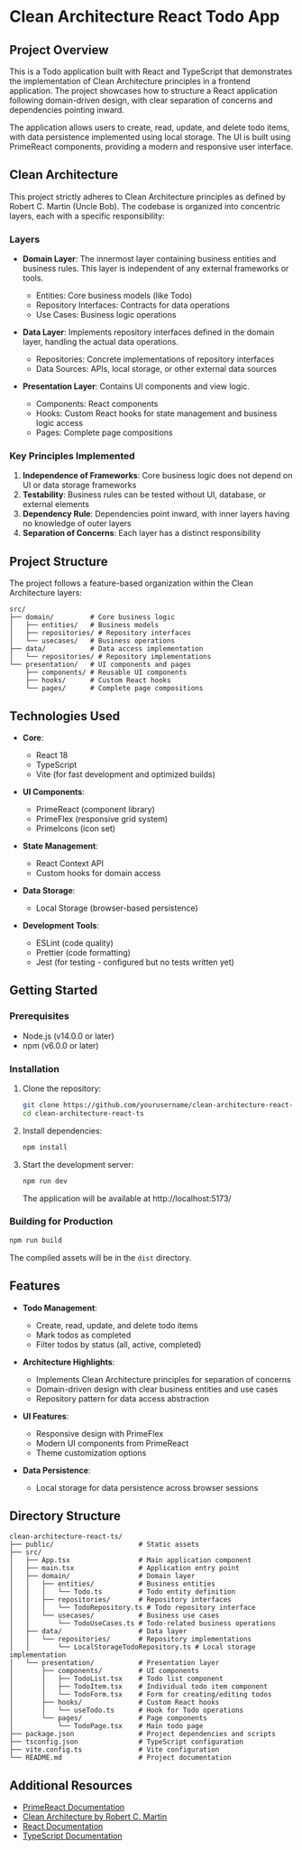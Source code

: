 # Clean Architecture React Todo App

## Project Overview

This is a Todo application built with React and TypeScript that demonstrates the implementation of Clean Architecture principles in a frontend application. The project showcases how to structure a React application following domain-driven design, with clear separation of concerns and dependencies pointing inward.

The application allows users to create, read, update, and delete todo items, with data persistence implemented using local storage. The UI is built using PrimeReact components, providing a modern and responsive user interface.

## Clean Architecture

This project strictly adheres to Clean Architecture principles as defined by Robert C. Martin (Uncle Bob). The codebase is organized into concentric layers, each with a specific responsibility:

### Layers

- **Domain Layer**: The innermost layer containing business entities and business rules. This layer is independent of any external frameworks or tools.
  - Entities: Core business models (like Todo)
  - Repository Interfaces: Contracts for data operations
  - Use Cases: Business logic operations

- **Data Layer**: Implements repository interfaces defined in the domain layer, handling the actual data operations.
  - Repositories: Concrete implementations of repository interfaces
  - Data Sources: APIs, local storage, or other external data sources

- **Presentation Layer**: Contains UI components and view logic.
  - Components: React components
  - Hooks: Custom React hooks for state management and business logic access
  - Pages: Complete page compositions

### Key Principles Implemented

1. **Independence of Frameworks**: Core business logic does not depend on UI or data storage frameworks
2. **Testability**: Business rules can be tested without UI, database, or external elements
3. **Dependency Rule**: Dependencies point inward, with inner layers having no knowledge of outer layers
4. **Separation of Concerns**: Each layer has a distinct responsibility

## Project Structure

The project follows a feature-based organization within the Clean Architecture layers:

```
src/
├── domain/         # Core business logic
│   ├── entities/   # Business models
│   ├── repositories/ # Repository interfaces
│   └── usecases/   # Business operations
├── data/           # Data access implementation
│   └── repositories/ # Repository implementations
└── presentation/   # UI components and pages
    ├── components/ # Reusable UI components
    ├── hooks/      # Custom React hooks
    └── pages/      # Complete page compositions
```

## Technologies Used

- **Core**:
  - React 18
  - TypeScript
  - Vite (for fast development and optimized builds)

- **UI Components**:
  - PrimeReact (component library)
  - PrimeFlex (responsive grid system)
  - PrimeIcons (icon set)

- **State Management**:
  - React Context API
  - Custom hooks for domain access

- **Data Storage**:
  - Local Storage (browser-based persistence)

- **Development Tools**:
  - ESLint (code quality)
  - Prettier (code formatting)
  - Jest (for testing - configured but no tests written yet)

## Getting Started

### Prerequisites

- Node.js (v14.0.0 or later)
- npm (v6.0.0 or later)

### Installation

1. Clone the repository:
   ```bash
   git clone https://github.com/yourusername/clean-architecture-react-ts.git
   cd clean-architecture-react-ts
   ```

2. Install dependencies:
   ```bash
   npm install
   ```

3. Start the development server:
   ```bash
   npm run dev
   ```
   The application will be available at http://localhost:5173/

### Building for Production

```bash
npm run build
```

The compiled assets will be in the `dist` directory.

## Features

- **Todo Management**:
  - Create, read, update, and delete todo items
  - Mark todos as completed
  - Filter todos by status (all, active, completed)

- **Architecture Highlights**:
  - Implements Clean Architecture principles for separation of concerns
  - Domain-driven design with clear business entities and use cases
  - Repository pattern for data access abstraction

- **UI Features**:
  - Responsive design with PrimeFlex
  - Modern UI components from PrimeReact
  - Theme customization options

- **Data Persistence**:
  - Local storage for data persistence across browser sessions

## Directory Structure

```
clean-architecture-react-ts/
├── public/                     # Static assets
├── src/
│   ├── App.tsx                 # Main application component
│   ├── main.tsx                # Application entry point
│   ├── domain/                 # Domain layer
│   │   ├── entities/           # Business entities
│   │   │   └── Todo.ts         # Todo entity definition
│   │   ├── repositories/       # Repository interfaces
│   │   │   └── TodoRepository.ts # Todo repository interface
│   │   └── usecases/           # Business use cases
│   │       └── TodoUseCases.ts # Todo-related business operations
│   ├── data/                   # Data layer
│   │   └── repositories/       # Repository implementations
│   │       └── LocalStorageTodoRepository.ts # Local storage implementation
│   └── presentation/           # Presentation layer
│       ├── components/         # UI components
│       │   ├── TodoList.tsx    # Todo list component
│       │   ├── TodoItem.tsx    # Individual todo item component
│       │   └── TodoForm.tsx    # Form for creating/editing todos
│       ├── hooks/              # Custom React hooks
│       │   └── useTodo.ts      # Hook for Todo operations
│       └── pages/              # Page components
│           └── TodoPage.tsx    # Main todo page
├── package.json                # Project dependencies and scripts
├── tsconfig.json               # TypeScript configuration
├── vite.config.ts              # Vite configuration
└── README.md                   # Project documentation
```

## Additional Resources

- [PrimeReact Documentation](https://primereact.org/documentation/)
- [Clean Architecture by Robert C. Martin](https://blog.cleancoder.com/uncle-bob/2012/08/13/the-clean-architecture.html)
- [React Documentation](https://reactjs.org/docs/getting-started.html)
- [TypeScript Documentation](https://www.typescriptlang.org/docs/)
